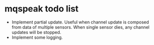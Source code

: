 # mqspeak todo list

 - Implement partial update. Useful when channel update is composed from data of
    multiple sensors. When single sensor dies, any channel updates will be stopped.
 - Implement some logging.
